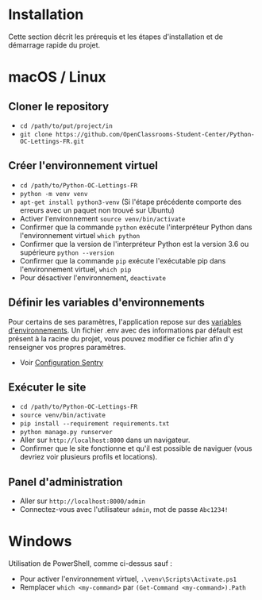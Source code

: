 # Installation

Cette section décrit les prérequis et les étapes d'installation et de démarrage rapide du projet.

# macOS / Linux

## Cloner le repository

- `cd /path/to/put/project/in`
- `git clone https://github.com/OpenClassrooms-Student-Center/Python-OC-Lettings-FR.git`

## Créer l'environnement virtuel

- `cd /path/to/Python-OC-Lettings-FR`
- `python -m venv venv`
- `apt-get install python3-venv` (Si l'étape précédente comporte des erreurs avec un paquet non trouvé sur Ubuntu)
- Activer l'environnement `source venv/bin/activate`
- Confirmer que la commande `python` exécute l'interpréteur Python dans l'environnement virtuel
  `which python`
- Confirmer que la version de l'interpréteur Python est la version 3.6 ou supérieure `python --version`
- Confirmer que la commande `pip` exécute l'exécutable pip dans l'environnement virtuel, `which pip`
- Pour désactiver l'environnement, `deactivate`

## Définir les variables d'environnements

Pour certains de ses paramètres, l'application repose sur
des [variables d'environnements](https://docs.python.org/fr/3/library/os.html?highlight=env#os.getenv).
Un fichier .env avec des informations par défault est présent à la racine du projet, vous pouvez modifier ce fichier
afin d'y renseigner vos propres paramètres.

- Voir [Configuration Sentry](ProcedureTestEtGestionErreurs.md#monitoring)

## Exécuter le site

- `cd /path/to/Python-OC-Lettings-FR`
- `source venv/bin/activate`
- `pip install --requirement requirements.txt`
- `python manage.py runserver`
- Aller sur `http://localhost:8000` dans un navigateur.
- Confirmer que le site fonctionne et qu'il est possible de naviguer (vous devriez voir plusieurs profils et locations).

## Panel d'administration

- Aller sur `http://localhost:8000/admin`
- Connectez-vous avec l'utilisateur `admin`, mot de passe `Abc1234!`

# Windows

Utilisation de PowerShell, comme ci-dessus sauf :

- Pour activer l'environnement virtuel, `.\venv\Scripts\Activate.ps1`
- Remplacer `which <my-command>` par `(Get-Command <my-command>).Path`